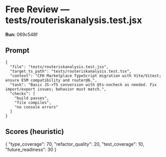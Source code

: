 # Free Review — tests/routeriskanalysis.test.jsx

**Run:** 069c548f

## Prompt

```
{
  "file": "tests/routeriskanalysis.test.jsx",
  "target_ts_path": "tests/routeriskanalysis.test.tsx",
  "context": "CFH Marketplace TypeScript migration with Vite/Vitest; ensure ESM compatibility and router@6.",
  "task": "Basic JS->TS conversion with @ts-nocheck as needed. Fix import/export issues; behavior must match.",
  "checks": [
    "build passes",
    "file compiles",
    "no console errors"
  ]
}
```

## Scores (heuristic)

{
  "type_coverage": 70,
  "refactor_quality": 20,
  "test_coverage": 10,
  "future_readiness": 30
}
